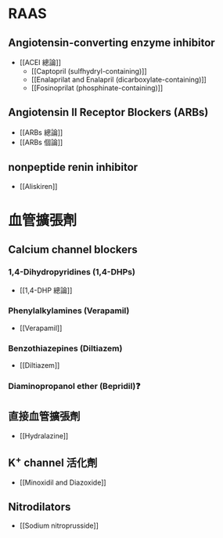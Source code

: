 # RAAS
## Angiotensin-converting enzyme inhibitor
- [[ACEI 總論]]
	- [[Captopril (sulfhydryl-containing)]]
	- [[Enalaprilat and Enalapril (dicarboxylate-containing)]]
	- [[Fosinoprilat (phosphinate-containing)]]
## Angiotensin II Receptor Blockers (ARBs)
- [[ARBs 總論]]
- [[ARBs 個論]]
## nonpeptide renin inhibitor
- [[Aliskiren]]
# 血管擴張劑
## Calcium channel blockers 
### 1,4-Dihydropyridines (1,4-DHPs) 
- [[1,4-DHP 總論]]
### Phenylalkylamines (Verapamil) 
- [[Verapamil]]
### Benzothiazepines (Diltiazem) 
- [[Diltiazem]]
### Diaminopropanol ether (Bepridil)❓
## 直接血管擴張劑
- [[Hydralazine]]
## K<sup>+</sup> channel 活化劑
- [[Minoxidil and Diazoxide]]
## Nitrodilators
- [[Sodium nitroprusside]]